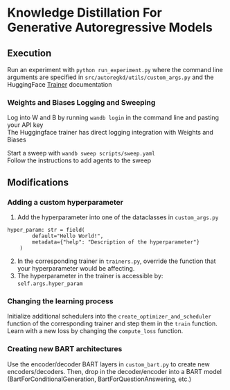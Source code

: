 # Knowledge Distillation For Generative Autoregressive Models
## Execution
Run an experiment with `python run_experiment.py` where the command line arguments are specified in `src/autoregkd/utils/custom_args.py`
and the HuggingFace [Trainer](https://huggingface.co/transformers/main_classes/trainer.html#Seq2SeqTrainingArguments) documentation
### Weights and Biases Logging and Sweeping
Log into W and B by running `wandb login` in the command line and pasting your API key \
The Huggingface trainer has direct logging integration with Weights and Biases

Start a sweep with `wandb sweep scripts/sweep.yaml` \
Follow the instructions to add agents to the sweep
## Modifications
### Adding a custom hyperparameter
1) Add the hyperparameter into one of the dataclasses in `custom_args.py`
```
hyper_param: str = field(
        default="Hello World!",
        metadata={"help": "Description of the hyperparameter"}
    )
```
2) In the corresponding trainer in `trainers.py`, override the function that your hyperparameter would be affecting.
3) The hyperparameter in the trainer is accessible by: `self.args.hyper_param`
### Changing the learning process
Initialize additional schedulers into the `create_optimizer_and_scheduler` function of the corresponding trainer and step them in the `train` function. \
Learn with a new loss by changing the `compute_loss` function.
### Creating new BART architectures
Use the encoder/decoder BART layers in `custom_bart.py` to create new encoders/decoders. Then, drop in the decoder/encoder into a BART model (BartForConditionalGeneration, BartForQuestionAnswering, etc.)

